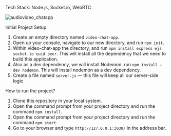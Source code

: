 Tech Stack: Node.js, Socket.io, WebRTC

![audiovideo_chatapp](https://github.com/rushildpatel/audio-video-chat-app/assets/73517149/3c7f69d2-7dcc-4e35-ab9a-e98ed2f0bf72)

Initial Project Setup:
1. Create an empty directory named `video-chat-app`.
2. Open up your console, navigate to our new directory, and run `npm init`.
3. Within video-chat-app the directory, and run `npm install express ejs socket.io uuid peer`. This will install all the dependency that we need to build this application.
4. Also as a dev dependency, we will install Nodemon. run `npm install — dev nodemon`. This will install nodemon as a dev dependency.
5. Create a file named `server.js` — this file will keep all our server-side logic

How to run the project?
1. Clone this repository in your local system.
2. Open the command prompt from your project directory and run the command `npm install`.
3. Open the command prompt from your project directory and run the command `npm start`.
4. Go to your browser and type `http://127.0.0.1:3030/` in the address bar.
